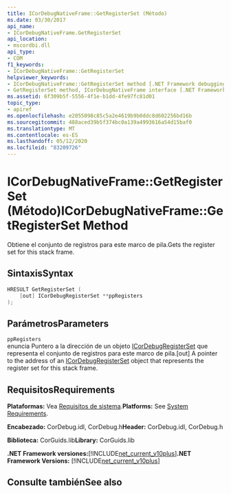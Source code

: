 ```yaml
---
title: ICorDebugNativeFrame::GetRegisterSet (Método)
ms.date: 03/30/2017
api_name:
- ICorDebugNativeFrame.GetRegisterSet
api_location:
- mscordbi.dll
api_type:
- COM
f1_keywords:
- ICorDebugNativeFrame::GetRegisterSet
helpviewer_keywords:
- ICorDebugNativeFrame::GetRegisterSet method [.NET Framework debugging]
- GetRegisterSet method, ICorDebugNativeFrame interface [.NET Framework debugging]
ms.assetid: 6f309b5f-5556-4f1e-b1dd-4fe97fc81d01
topic_type:
- apiref
ms.openlocfilehash: e2055098c85c5a2e4619b9b0ddc8d602256bd16b
ms.sourcegitcommit: 488aced39b5f374bc0a139a4993616a54d15baf0
ms.translationtype: MT
ms.contentlocale: es-ES
ms.lasthandoff: 05/12/2020
ms.locfileid: "83209726"
---
```

# <a name="icordebugnativeframegetregisterset-method"></a><span data-ttu-id="666b1-102">ICorDebugNativeFrame::GetRegisterSet (Método)</span><span class="sxs-lookup"><span data-stu-id="666b1-102">ICorDebugNativeFrame::GetRegisterSet Method</span></span>
<span data-ttu-id="666b1-103">Obtiene el conjunto de registros para este marco de pila.</span><span class="sxs-lookup"><span data-stu-id="666b1-103">Gets the register set for this stack frame.</span></span>  
  
## <a name="syntax"></a><span data-ttu-id="666b1-104">Sintaxis</span><span class="sxs-lookup"><span data-stu-id="666b1-104">Syntax</span></span>  
  
```cpp  
HRESULT GetRegisterSet (  
    [out] ICorDebugRegisterSet **ppRegisters  
);  
```  
  
## <a name="parameters"></a><span data-ttu-id="666b1-105">Parámetros</span><span class="sxs-lookup"><span data-stu-id="666b1-105">Parameters</span></span>  
 `ppRegisters`  
 <span data-ttu-id="666b1-106">enuncia Puntero a la dirección de un objeto [ICorDebugRegisterSet](icordebugregisterset-interface.md) que representa el conjunto de registros para este marco de pila.</span><span class="sxs-lookup"><span data-stu-id="666b1-106">[out] A pointer to the address of an [ICorDebugRegisterSet](icordebugregisterset-interface.md) object that represents the register set for this stack frame.</span></span>  
  
## <a name="requirements"></a><span data-ttu-id="666b1-107">Requisitos</span><span class="sxs-lookup"><span data-stu-id="666b1-107">Requirements</span></span>  
 <span data-ttu-id="666b1-108">**Plataformas:** Vea [Requisitos de sistema](../../get-started/system-requirements.md).</span><span class="sxs-lookup"><span data-stu-id="666b1-108">**Platforms:** See [System Requirements](../../get-started/system-requirements.md).</span></span>  
  
 <span data-ttu-id="666b1-109">**Encabezado:** CorDebug.idl, CorDebug.h</span><span class="sxs-lookup"><span data-stu-id="666b1-109">**Header:** CorDebug.idl, CorDebug.h</span></span>  
  
 <span data-ttu-id="666b1-110">**Biblioteca:** CorGuids.lib</span><span class="sxs-lookup"><span data-stu-id="666b1-110">**Library:** CorGuids.lib</span></span>  
  
 <span data-ttu-id="666b1-111">**.NET Framework versiones:**[!INCLUDE[net_current_v10plus](../../../../includes/net-current-v10plus-md.md)]</span><span class="sxs-lookup"><span data-stu-id="666b1-111">**.NET Framework Versions:** [!INCLUDE[net_current_v10plus](../../../../includes/net-current-v10plus-md.md)]</span></span>  
  
## <a name="see-also"></a><span data-ttu-id="666b1-112">Consulte también</span><span class="sxs-lookup"><span data-stu-id="666b1-112">See also</span></span>
